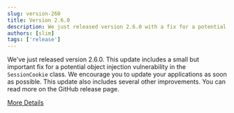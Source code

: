 ```yaml
---
slug: version-260
title: Version 2.6.0
description: We just released version 2.6.0 with a fix for a potential object injection vulnerability.
authors: [slim]
tags: ['release']
---
```


We've just released version 2.6.0. This update includes a small but important fix for a potential object injection vulnerability in the `SessionCookie` class. We encourage you to update your applications as soon as possible. This update also includes several other improvements. You can read more on the GitHub release page.


<!-- truncate -->


[More Details](https://github.com/slimphp/Slim/releases/tag/2.6.0)